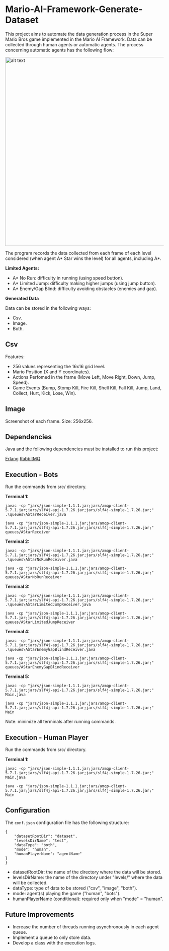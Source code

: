 # Mario-AI-Framework-Generate-Dataset

This project aims to automate the data generation process in the Super Mario Bros game implemented in the Mario AI Framework. Data can be collected through human agents or automatic agents. The process concerning automatic agents has the following flow:

<img src="https://github.com/matheusprandini/Mario-AI-Framework-Generate-Dataset/blob/master/readmeImages/DataGenerationProcess.png" alt="alt text" width="600" height="600">

The program records the data collected from each frame of each level considered (when agent A* Star wins the level) for all agents, including A*.

**Limited Agents:**

- A* No Run: difficulty in running (using speed button).
- A* Limited Jump: difficulty making higher jumps (using jump button).
- A* Enemy/Gap Blind: difficulty avoiding obstacles (enemies and gap).

**Generated Data**

Data can be stored in the following ways:

- Csv.
- Image.
- Both.

## Csv

Features:

- 256 values representing the 16x16 grid level.
- Mario Position (X and Y coordinates).
- Actions Perfomed in the frame (Move Left, Move Right, Down, Jump, Speed).
- Game Events (Bump, Stomp Kill, Fire Kill, Shell Kill, Fall Kill, Jump, Land, Collect, Hurt, Kick, Lose, Win).

## Image

Screenshot of each frame. Size: 256x256.

## Dependencies

Java and the following dependencies must be installed to run this project:

[Erlang](https://www.erlang.org/downloads)
[RabbitMQ](https://www.rabbitmq.com/download.html)

## Execution - Bots

Run the commands from src/ directory.

**Terminal 1:**

```
javac -cp "jars/json-simple-1.1.1.jar;jars/amqp-client-5.7.1.jar;jars/slf4j-api-1.7.26.jar;jars/slf4j-simple-1.7.26.jar;" .\queues\AStarReceiver.java

java -cp "jars/json-simple-1.1.1.jar;jars/amqp-client-5.7.1.jar;jars/slf4j-api-1.7.26.jar;jars/slf4j-simple-1.7.26.jar;" queues/AStarReceiver
```

**Terminal 2:**

```
javac -cp "jars/json-simple-1.1.1.jar;jars/amqp-client-5.7.1.jar;jars/slf4j-api-1.7.26.jar;jars/slf4j-simple-1.7.26.jar;" .\queues\AStarNoRunReceiver.java

java -cp "jars/json-simple-1.1.1.jar;jars/amqp-client-5.7.1.jar;jars/slf4j-api-1.7.26.jar;jars/slf4j-simple-1.7.26.jar;" queues/AStarNoRunReceiver
```

**Terminal 3:**

```
javac -cp "jars/json-simple-1.1.1.jar;jars/amqp-client-5.7.1.jar;jars/slf4j-api-1.7.26.jar;jars/slf4j-simple-1.7.26.jar;" .\queues\AStarLimitedJumpReceiver.java

java -cp "jars/json-simple-1.1.1.jar;jars/amqp-client-5.7.1.jar;jars/slf4j-api-1.7.26.jar;jars/slf4j-simple-1.7.26.jar;" queues/AStarLimitedJumpReceiver
```

**Terminal 4:**

```
javac -cp "jars/json-simple-1.1.1.jar;jars/amqp-client-5.7.1.jar;jars/slf4j-api-1.7.26.jar;jars/slf4j-simple-1.7.26.jar;" .\queues\AStarEnemyGapBlindReceiver.java

java -cp "jars/json-simple-1.1.1.jar;jars/amqp-client-5.7.1.jar;jars/slf4j-api-1.7.26.jar;jars/slf4j-simple-1.7.26.jar;" queues/AStarEnemyGapBlindReceiver
```

**Terminal 5:**

```
javac -cp "jars/json-simple-1.1.1.jar;jars/amqp-client-5.7.1.jar;jars/slf4j-api-1.7.26.jar;jars/slf4j-simple-1.7.26.jar;" Main.java

java -cp "jars/json-simple-1.1.1.jar;jars/amqp-client-5.7.1.jar;jars/slf4j-api-1.7.26.jar;jars/slf4j-simple-1.7.26.jar;" Main
```

Note: minimize all terminals after running commands.

## Execution - Human Player

Run the commands from src/ directory.

**Terminal 1:**

```
javac -cp "jars/json-simple-1.1.1.jar;jars/amqp-client-5.7.1.jar;jars/slf4j-api-1.7.26.jar;jars/slf4j-simple-1.7.26.jar;" Main.java

java -cp "jars/json-simple-1.1.1.jar;jars/amqp-client-5.7.1.jar;jars/slf4j-api-1.7.26.jar;jars/slf4j-simple-1.7.26.jar;" Main
```

## Configuration

The `conf.json` configuration file has the following structure:

```
{
    "datasetRootDir": "dataset", 
    "levelsDirName": "test",
    "dataType": "both",
    "mode": "human",
    "humanPlayerName": "agentName"
}
}
```

- datasetRootDir: the name of the directory where the data will be stored.
- levelsDirName: the name of the directory under "levels/" where the data will be collected.
- dataType: type of data to be stored ("csv", "image", "both").
- mode: agent(s) playing the game ("human", "bots").
- humanPlayerName (conditional): required only when "mode" = "human". 

## Future Improvements

- Increase the number of threads running asynchronously in each agent queue.
- Implement a queue to only store data.
- Develop a class with the execution logs.
